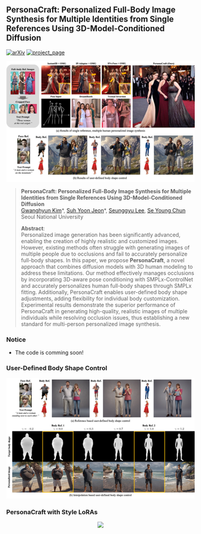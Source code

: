 ## PersonaCraft: Personalized Full-Body Image Synthesis for Multiple Identities from Single References Using 3D-Model-Conditioned Diffusion</sub>

[![arXiv](https://img.shields.io/badge/arXiv-2411.18068-red)](https://arxiv.org/abs/2411.18068) [![project_page](https://img.shields.io/badge/-project%20page-green)](https://gwang-kim.github.io/persona_craft/)


<p align="center">
  <img src="assets/0_teaser.jpg" />
</p> 



> **PersonaCraft: Personalized Full-Body Image Synthesis for Multiple Identities from Single References Using 3D-Model-Conditioned Diffusion**<br>
> [Gwanghyun Kim](https://gwang-kim.github.io/)\*, [Suh Yoon Jeon](https://www.linkedin.com/in/suhyoonjeon/)*, [Seunggyu Lee](https://www.linkedin.com/in/seunggyu-lee-18163b263/), [Se Young Chun](https://icl.snu.ac.kr/pi) <br>
> Seoul National University <br>
> 
>**Abstract**: <br>
Personalized image generation has been significantly advanced, enabling the creation of highly realistic and customized images. However, existing methods often struggle with generating images of multiple people due to occlusions and fail to accurately personalize full-body shapes. In this paper, we propose **PersonaCraft**, a novel approach that combines diffusion models with 3D human modeling to address these limitations. Our method effectively manages occlusions by incorporating 3D-aware pose conditioning with SMPLx-ControlNet and accurately personalizes human full-body shapes through SMPLx fitting. Additionally, PersonaCraft enables user-defined body shape adjustments, adding flexibility for individual body customization. Experimental results demonstrate the superior performance of PersonaCraft in generating high-quality, realistic images of multiple individuals while resolving occlusion issues, thus establishing a new standard for multi-person personalized image synthesis.

### Notice 
- The code is comming soon!



### User-Defined Body Shape Control
<p align="center">
  <img src="assets/0_udbc.jpg" />
</p> 



### PersonaCraft with Style LoRAs 
<p align="center">
  <img src="assets/0_style_lora.jpg" />
</p> 

